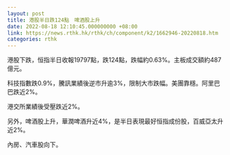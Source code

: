 ```yaml
---
layout: post
title: 港股半日跌124點　啤酒股上升
date: 2022-08-18 12:10:45.000000000 +08:00
link: https://news.rthk.hk/rthk/ch/component/k2/1662946-20220818.htm
categories: rthk
---
```


港股下跌，恒指半日收報19797點，跌124點，跌幅約0.63%。主板成交額約487億元。

科技指數跌0.9%，騰訊業績後逆市升逾3%，限制大市跌幅。美團靠穩。阿里巴巴跌近2%。

港交所業績後受壓跌近2%。

另外，啤酒股上升，華潤啤酒升近4%，是半日表現最好恒指成份股，百威亞太升近2%。

內房、汽車股向下。

